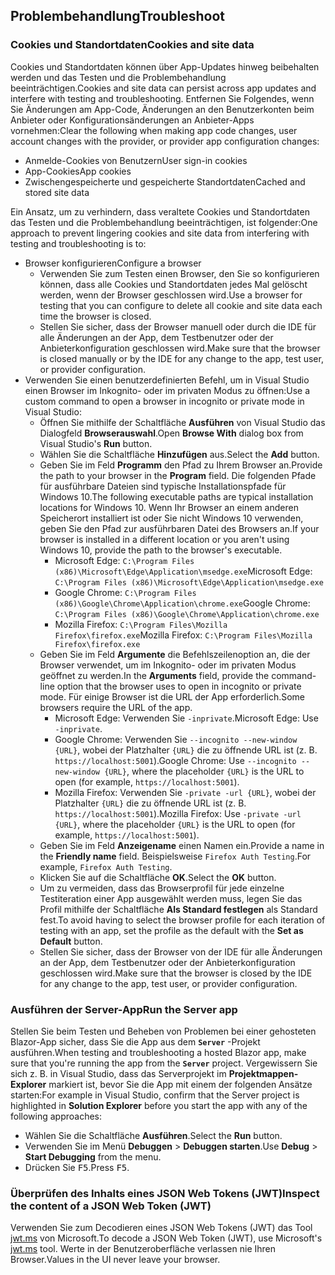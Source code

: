 ## <a name="troubleshoot"></a><span data-ttu-id="72efd-101">Problembehandlung</span><span class="sxs-lookup"><span data-stu-id="72efd-101">Troubleshoot</span></span>

### <a name="cookies-and-site-data"></a><span data-ttu-id="72efd-102">Cookies und Standortdaten</span><span class="sxs-lookup"><span data-stu-id="72efd-102">Cookies and site data</span></span>

<span data-ttu-id="72efd-103">Cookies und Standortdaten können über App-Updates hinweg beibehalten werden und das Testen und die Problembehandlung beeinträchtigen.</span><span class="sxs-lookup"><span data-stu-id="72efd-103">Cookies and site data can persist across app updates and interfere with testing and troubleshooting.</span></span> <span data-ttu-id="72efd-104">Entfernen Sie Folgendes, wenn Sie Änderungen am App-Code, Änderungen an den Benutzerkonten beim Anbieter oder Konfigurationsänderungen an Anbieter-Apps vornehmen:</span><span class="sxs-lookup"><span data-stu-id="72efd-104">Clear the following when making app code changes, user account changes with the provider, or provider app configuration changes:</span></span>

* <span data-ttu-id="72efd-105">Anmelde-Cookies von Benutzern</span><span class="sxs-lookup"><span data-stu-id="72efd-105">User sign-in cookies</span></span>
* <span data-ttu-id="72efd-106">App-Cookies</span><span class="sxs-lookup"><span data-stu-id="72efd-106">App cookies</span></span>
* <span data-ttu-id="72efd-107">Zwischengespeicherte und gespeicherte Standortdaten</span><span class="sxs-lookup"><span data-stu-id="72efd-107">Cached and stored site data</span></span>

<span data-ttu-id="72efd-108">Ein Ansatz, um zu verhindern, dass veraltete Cookies und Standortdaten das Testen und die Problembehandlung beeinträchtigen, ist folgender:</span><span class="sxs-lookup"><span data-stu-id="72efd-108">One approach to prevent lingering cookies and site data from interfering with testing and troubleshooting is to:</span></span>

* <span data-ttu-id="72efd-109">Browser konfigurieren</span><span class="sxs-lookup"><span data-stu-id="72efd-109">Configure a browser</span></span>
  * <span data-ttu-id="72efd-110">Verwenden Sie zum Testen einen Browser, den Sie so konfigurieren können, dass alle Cookies und Standortdaten jedes Mal gelöscht werden, wenn der Browser geschlossen wird.</span><span class="sxs-lookup"><span data-stu-id="72efd-110">Use a browser for testing that you can configure to delete all cookie and site data each time the browser is closed.</span></span>
  * <span data-ttu-id="72efd-111">Stellen Sie sicher, dass der Browser manuell oder durch die IDE für alle Änderungen an der App, dem Testbenutzer oder der Anbieterkonfiguration geschlossen wird.</span><span class="sxs-lookup"><span data-stu-id="72efd-111">Make sure that the browser is closed manually or by the IDE for any change to the app, test user, or provider configuration.</span></span>
* <span data-ttu-id="72efd-112">Verwenden Sie einen benutzerdefinierten Befehl, um in Visual Studio einen Browser im Inkognito- oder im privaten Modus zu öffnen:</span><span class="sxs-lookup"><span data-stu-id="72efd-112">Use a custom command to open a browser in incognito or private mode in Visual Studio:</span></span>
  * <span data-ttu-id="72efd-113">Öffnen Sie mithilfe der Schaltfläche **Ausführen** von Visual Studio das Dialogfeld **Browserauswahl**.</span><span class="sxs-lookup"><span data-stu-id="72efd-113">Open **Browse With** dialog box from Visual Studio's **Run** button.</span></span>
  * <span data-ttu-id="72efd-114">Wählen Sie die Schaltfläche **Hinzufügen** aus.</span><span class="sxs-lookup"><span data-stu-id="72efd-114">Select the **Add** button.</span></span>
  * <span data-ttu-id="72efd-115">Geben Sie im Feld **Programm** den Pfad zu Ihrem Browser an.</span><span class="sxs-lookup"><span data-stu-id="72efd-115">Provide the path to your browser in the **Program** field.</span></span> <span data-ttu-id="72efd-116">Die folgenden Pfade für ausführbare Dateien sind typische Installationspfade für Windows 10.</span><span class="sxs-lookup"><span data-stu-id="72efd-116">The following executable paths are typical installation locations for Windows 10.</span></span> <span data-ttu-id="72efd-117">Wenn Ihr Browser an einem anderen Speicherort installiert ist oder Sie nicht Windows 10 verwenden, geben Sie den Pfad zur ausführbaren Datei des Browsers an.</span><span class="sxs-lookup"><span data-stu-id="72efd-117">If your browser is installed in a different location or you aren't using Windows 10, provide the path to the browser's executable.</span></span>
    * <span data-ttu-id="72efd-118">Microsoft Edge: `C:\Program Files (x86)\Microsoft\Edge\Application\msedge.exe`</span><span class="sxs-lookup"><span data-stu-id="72efd-118">Microsoft Edge: `C:\Program Files (x86)\Microsoft\Edge\Application\msedge.exe`</span></span>
    * <span data-ttu-id="72efd-119">Google Chrome: `C:\Program Files (x86)\Google\Chrome\Application\chrome.exe`</span><span class="sxs-lookup"><span data-stu-id="72efd-119">Google Chrome: `C:\Program Files (x86)\Google\Chrome\Application\chrome.exe`</span></span>
    * <span data-ttu-id="72efd-120">Mozilla Firefox: `C:\Program Files\Mozilla Firefox\firefox.exe`</span><span class="sxs-lookup"><span data-stu-id="72efd-120">Mozilla Firefox: `C:\Program Files\Mozilla Firefox\firefox.exe`</span></span>
  * <span data-ttu-id="72efd-121">Geben Sie im Feld **Argumente** die Befehlszeilenoption an, die der Browser verwendet, um im Inkognito- oder im privaten Modus geöffnet zu werden.</span><span class="sxs-lookup"><span data-stu-id="72efd-121">In the **Arguments** field, provide the command-line option that the browser uses to open in incognito or private mode.</span></span> <span data-ttu-id="72efd-122">Für einige Browser ist die URL der App erforderlich.</span><span class="sxs-lookup"><span data-stu-id="72efd-122">Some browsers require the URL of the app.</span></span>
    * <span data-ttu-id="72efd-123">Microsoft Edge: Verwenden Sie `-inprivate`.</span><span class="sxs-lookup"><span data-stu-id="72efd-123">Microsoft Edge: Use `-inprivate`.</span></span>
    * <span data-ttu-id="72efd-124">Google Chrome: Verwenden Sie `--incognito --new-window {URL}`, wobei der Platzhalter `{URL}` die zu öffnende URL ist (z. B. `https://localhost:5001`).</span><span class="sxs-lookup"><span data-stu-id="72efd-124">Google Chrome: Use `--incognito --new-window {URL}`, where the placeholder `{URL}` is the URL to open (for example, `https://localhost:5001`).</span></span>
    * <span data-ttu-id="72efd-125">Mozilla Firefox: Verwenden Sie `-private -url {URL}`, wobei der Platzhalter `{URL}` die zu öffnende URL ist (z. B. `https://localhost:5001`).</span><span class="sxs-lookup"><span data-stu-id="72efd-125">Mozilla Firefox: Use `-private -url {URL}`, where the placeholder `{URL}` is the URL to open (for example, `https://localhost:5001`).</span></span>
  * <span data-ttu-id="72efd-126">Geben Sie im Feld **Anzeigename** einen Namen ein.</span><span class="sxs-lookup"><span data-stu-id="72efd-126">Provide a name in the **Friendly name** field.</span></span> <span data-ttu-id="72efd-127">Beispielsweise `Firefox Auth Testing`.</span><span class="sxs-lookup"><span data-stu-id="72efd-127">For example, `Firefox Auth Testing`.</span></span>
  * <span data-ttu-id="72efd-128">Klicken Sie auf die Schaltfläche **OK**.</span><span class="sxs-lookup"><span data-stu-id="72efd-128">Select the **OK** button.</span></span>
  * <span data-ttu-id="72efd-129">Um zu vermeiden, dass das Browserprofil für jede einzelne Testiteration einer App ausgewählt werden muss, legen Sie das Profil mithilfe der Schaltfläche **Als Standard festlegen** als Standard fest.</span><span class="sxs-lookup"><span data-stu-id="72efd-129">To avoid having to select the browser profile for each iteration of testing with an app, set the profile as the default with the **Set as Default** button.</span></span>
  * <span data-ttu-id="72efd-130">Stellen Sie sicher, dass der Browser von der IDE für alle Änderungen an der App, dem Testbenutzer oder der Anbieterkonfiguration geschlossen wird.</span><span class="sxs-lookup"><span data-stu-id="72efd-130">Make sure that the browser is closed by the IDE for any change to the app, test user, or provider configuration.</span></span>

### <a name="run-the-server-app"></a><span data-ttu-id="72efd-131">Ausführen der Server-App</span><span class="sxs-lookup"><span data-stu-id="72efd-131">Run the Server app</span></span>

<span data-ttu-id="72efd-132">Stellen Sie beim Testen und Beheben von Problemen bei einer gehosteten Blazor-App sicher, dass Sie die App aus dem **`Server`** -Projekt ausführen.</span><span class="sxs-lookup"><span data-stu-id="72efd-132">When testing and troubleshooting a hosted Blazor app, make sure that you're running the app from the **`Server`** project.</span></span> <span data-ttu-id="72efd-133">Vergewissern Sie sich z. B. in Visual Studio, dass das Serverprojekt im **Projektmappen-Explorer** markiert ist, bevor Sie die App mit einem der folgenden Ansätze starten:</span><span class="sxs-lookup"><span data-stu-id="72efd-133">For example in Visual Studio, confirm that the Server project is highlighted in **Solution Explorer** before you start the app with any of the following approaches:</span></span>

* <span data-ttu-id="72efd-134">Wählen Sie die Schaltfläche **Ausführen**.</span><span class="sxs-lookup"><span data-stu-id="72efd-134">Select the **Run** button.</span></span>
* <span data-ttu-id="72efd-135">Verwenden Sie im Menü **Debuggen** > **Debuggen starten**.</span><span class="sxs-lookup"><span data-stu-id="72efd-135">Use **Debug** > **Start Debugging** from the menu.</span></span>
* <span data-ttu-id="72efd-136">Drücken Sie <kbd>F5</kbd>.</span><span class="sxs-lookup"><span data-stu-id="72efd-136">Press <kbd>F5</kbd>.</span></span>

### <a name="inspect-the-content-of-a-json-web-token-jwt"></a><span data-ttu-id="72efd-137">Überprüfen des Inhalts eines JSON Web Tokens (JWT)</span><span class="sxs-lookup"><span data-stu-id="72efd-137">Inspect the content of a JSON Web Token (JWT)</span></span>

<span data-ttu-id="72efd-138">Verwenden Sie zum Decodieren eines JSON Web Tokens (JWT) das Tool [jwt.ms](https://jwt.ms/) von Microsoft.</span><span class="sxs-lookup"><span data-stu-id="72efd-138">To decode a JSON Web Token (JWT), use Microsoft's [jwt.ms](https://jwt.ms/) tool.</span></span> <span data-ttu-id="72efd-139">Werte in der Benutzeroberfläche verlassen nie Ihren Browser.</span><span class="sxs-lookup"><span data-stu-id="72efd-139">Values in the UI never leave your browser.</span></span>
